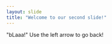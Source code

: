 ```yaml
---
layout: slide
title: "Welcome to our second slide!"
---
```

"bLaaa!"
Use the left arrow to go back!
